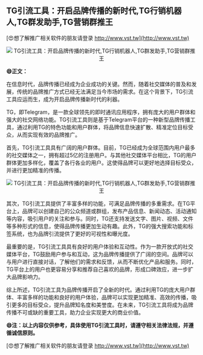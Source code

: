 ## **TG引流工具：开启品牌传播的新时代,TG行销机器人,TG群发助手,TG营销群推王**

[😍想了解推广相关软件的朋友请登录 http://www.vst.tw](http://www.vst.tw)

 <center><img src="https://vst.tw/MP4/tuiguang/png/1.png" alt="TG引流工具：开启品牌传播的新时代,TG行销机器人,TG群发助手,TG营销群推王"></center>

**😄正文：**

在信息时代，品牌传播已经成为企业成功的关键。然而，随着社交媒体的普及和发展，传统的品牌推广方式已经无法满足当今市场的需求。在这个背景下，TG引流工具应运而生，成为开启品牌传播新时代的利器。

TG，即Telegram，是一款全球领先的即时通讯应用程序，拥有庞大的用户群体和强大的社交网络功能。TG引流工具则是基于Telegram平台的一种新型品牌传播工具，通过利用TG的特色功能和用户群体，将品牌信息快速扩散、精准定位目标受众，从而实现有效的品牌推广。

首先，TG引流工具具有广阔的用户群体。目前，TG已经成为全球范围内用户最多的社交媒体之一，拥有超过5亿的注册用户。与其他社交媒体平台相比，TG的用户群体更加多样化，覆盖了各行各业的用户。这使得品牌可以更好地选择目标受众，并进行更加精准的传播。

 <center><img src="https://vst.tw/MP4/tuiguang/png/1.png" alt="TG引流工具：开启品牌传播的新时代,TG行销机器人,TG群发助手,TG营销群推王"></center>

其次，TG引流工具提供了丰富多样的功能，可满足品牌传播的多重需求。在TG平台上，品牌可以创建自己的公众频道或群组，发布产品信息、新闻动态、活动通知等内容，吸引用户的关注和参与。同时，TG还支持发送文字、图片、视频、文件等多种形式的信息，使得品牌传播更加生动有趣。此外，TG的强大搜索功能和标签系统，也为品牌引流提供了更好的可视性和曝光度。

最重要的是，TG引流工具具有良好的用户体验和互动性。作为一款开放式的社交媒体平台，TG鼓励用户参与和互动，这为品牌传播提供了广阔的空间。品牌可以与用户进行直接对话，了解他们的需求和反馈，从而不断优化产品和服务。同时，TG平台上的用户也更容易分享和推荐自己喜欢的品牌，形成口碑效应，进一步扩大品牌影响力。

综上所述，TG引流工具为品牌传播开启了全新的时代。通过利用TG的庞大用户群体、丰富多样的功能和良好的用户体验，品牌可以实现更加精准、高效的传播，吸引更多的目标受众，提升品牌知名度和美誉度。在未来，TG引流工具将成为品牌传播不可或缺的重要工具，助力企业实现更大的商业价值。

**😄注：以上内容仅供参考，具体使用TG引流工具时，请遵守相关法律法规，并遵循诚信原则。**

[😍想了解推广相关软件的朋友请登录 http://www.vst.tw](http://www.vst.tw)



